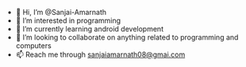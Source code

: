 - 👋 Hi, I’m @Sanjai-Amarnath
- 👀 I’m interested in programming
- 🌱 I’m currently learning android development
- 💞️ I’m looking to collaborate on anything related to programming and computers
- 📫 Reach me through sanjaiamarnath08@gmai.com
